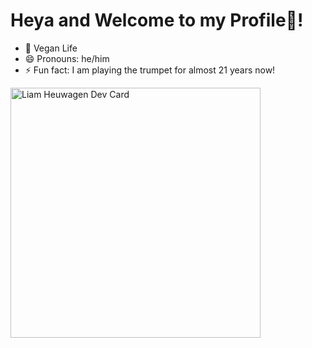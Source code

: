 # Heya and Welcome to my Profile👋!

- 🌱 Vegan Life
- 😄 Pronouns: he/him
- ⚡ Fun fact: I am playing the trumpet for almost 21 years now!

<a href="https://app.daily.dev/liamh"><img src="https://github.com/lheuwagen/lheuwagen/blob/main/devcard.svg" width="400" alt="Liam Heuwagen Dev Card"/></a>
